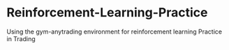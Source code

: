 # Reinforcement-Learning-Practice
Using the gym-anytrading environment for reinforcement learning Practice in Trading

